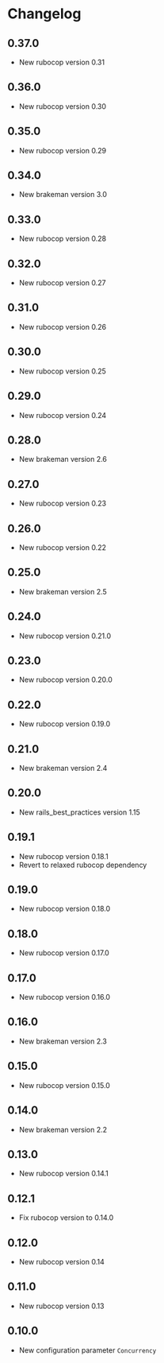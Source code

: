 # Changelog

## 0.37.0

* New rubocop version 0.31

## 0.36.0

* New rubocop version 0.30

## 0.35.0

* New rubocop version 0.29

## 0.34.0

* New brakeman version 3.0

## 0.33.0

* New rubocop version 0.28

## 0.32.0

* New rubocop version 0.27

## 0.31.0

* New rubocop version 0.26

## 0.30.0

* New rubocop version 0.25

## 0.29.0

* New rubocop version 0.24

## 0.28.0

* New brakeman version 2.6

## 0.27.0

* New rubocop version 0.23

## 0.26.0

* New rubocop version 0.22

## 0.25.0

* New brakeman version 2.5

## 0.24.0

* New rubocop version 0.21.0

## 0.23.0

* New rubocop version 0.20.0

## 0.22.0

* New rubocop version 0.19.0

## 0.21.0

* New brakeman version 2.4

## 0.20.0

* New rails_best_practices version 1.15

## 0.19.1

* New rubocop version 0.18.1
* Revert to relaxed rubocop dependency

## 0.19.0

* New rubocop version 0.18.0

## 0.18.0

* New rubocop version 0.17.0

## 0.17.0

* New rubocop version 0.16.0

## 0.16.0

* New brakeman version 2.3

## 0.15.0

* New rubocop version 0.15.0

## 0.14.0

* New brakeman version 2.2

## 0.13.0

* New rubocop version 0.14.1

## 0.12.1

* Fix rubocop version to 0.14.0

## 0.12.0

* New rubocop version 0.14

## 0.11.0

* New rubocop version 0.13

## 0.10.0

* New configuration parameter `Concurrency`
